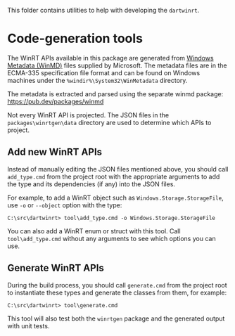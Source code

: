 This folder contains utilities to help with developing the `dartwinrt`.

# Code-generation tools

The WinRT APIs available in this package are generated from [Windows Metadata
(WinMD)](https://learn.microsoft.com/en-us/uwp/winrt-cref/winmd-files) files
supplied by Microsoft. The metadata files are in the ECMA-335 specification
file format and can be found on Windows machines under the
`%windir%\System32\WinMetadata` directory.

The metadata is extracted and parsed using the separate winmd package:
<https://pub.dev/packages/winmd>

Not every WinRT API is projected. The JSON files in the
`packages\winrtgen\data` directory are used to determine which APIs to project.

## Add new WinRT APIs

Instead of manually editing the JSON files mentioned above, you should call
`add_type.cmd` from the project root with the appropriate arguments to add
the type and its dependencies (if any) into the JSON files.

For example, to add a WinRT object such as `Windows.Storage.StorageFile`, use
`-o` or `--object` option with the type:

```terminal
C:\src\dartwinrt> tool\add_type.cmd -o Windows.Storage.StorageFile
```

You can also add a WinRT enum or struct with this tool. Call
`tool\add_type.cmd` without any arguments to see which options you can use.

## Generate WinRT APIs

During the build process, you should call `generate.cmd` from the project root
to instantiate these types and generate the classes from them, for example:

```terminal
C:\src\dartwinrt> tool\generate.cmd
```

This tool will also test both the `winrtgen` package and the generated output
with unit tests.
